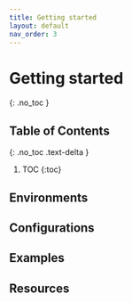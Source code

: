 ```yaml
---
title: Getting started
layout: default
nav_order: 3
---
```


# Getting started

{: .no_toc }

## Table of Contents

{: .no_toc .text-delta }

1. TOC
  {:toc}

## Environments



## Configurations



## Examples



## Resources

